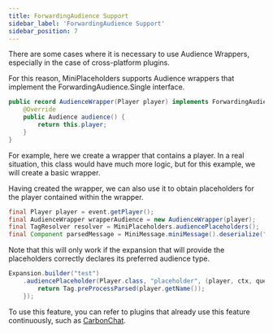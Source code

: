 ```yaml
---
title: ForwardingAudience Support
sidebar_label: 'ForwardingAudience Support'
sidebar_position: 7
---
```


There are some cases where it is necessary to use Audience Wrappers, especially in the case of cross-platform plugins.

For this reason, MiniPlaceholders supports Audience wrappers that implement the ForwardingAudience.Single interface.

```java
public record AudienceWrapper(Player player) implements ForwardingAudience.Single {
    @Override
    public Audience audience() {
        return this.player;
    }
}
```

For example, here we create a wrapper that contains a player. In a real situation, this class would have much more logic, but for this example, we will create a basic wrapper.

Having created the wrapper, we can also use it to obtain placeholders for the player contained within the wrapper.

```java
final Player player = event.getPlayer();
final AudienceWrapper wrapperAudience = new AudienceWrapper(player);
final TagResolver resolver = MiniPlaceholders.audiencePlaceholders();
final Component parsedMessage = MiniMessage.miniMessage().deserialize("Player Name: <player_name>", wrapperAudience, resolver);
```

Note that this will only work if the expansion that will provide the placeholders correctly declares its preferred audience type.


```java
Expansion.builder("test")
    .audiencePlaceholder(Player.class, "placeholder", (player, ctx, queue) -> {
        return Tag.preProcessParsed(player.getName());
    });
```

To use this feature, you can refer to plugins that already use this feature continuously, such as [CarbonChat](https://github.com/Hexaoxide/Carbon).
